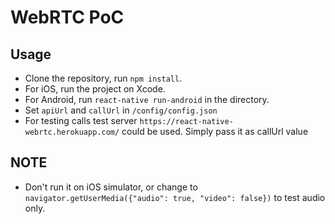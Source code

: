 # WebRTC PoC

## Usage
- Clone the repository, run `npm install`.
- For iOS, run the project on Xcode.
- For Android, run `react-native run-android` in the directory.
- Set `apiUrl` and `callUrl` in `/config/config.json`
- For testing calls test server `https://react-native-webrtc.herokuapp.com/` could be used. Simply pass it as callUrl value

## NOTE
- Don't run it on iOS simulator, or change to `navigator.getUserMedia({"audio": true, "video": false})` to test audio only.
